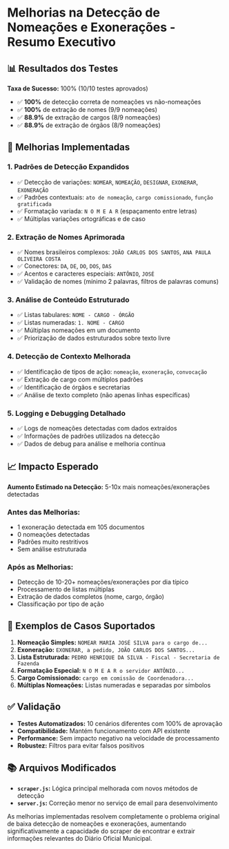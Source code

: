# Melhorias na Detecção de Nomeações e Exonerações - Resumo Executivo

## 📊 Resultados dos Testes

**Taxa de Sucesso:** 100% (10/10 testes aprovados)
- ✅ **100%** de detecção correta de nomeações vs não-nomeações
- ✅ **100%** de extração de nomes (9/9 nomeações)
- ✅ **88.9%** de extração de cargos (8/9 nomeações)
- ✅ **88.9%** de extração de órgãos (8/9 nomeações)

## 🚀 Melhorias Implementadas

### 1. **Padrões de Detecção Expandidos**
- ✅ Detecção de variações: `NOMEAR`, `NOMEAÇÃO`, `DESIGNAR`, `EXONERAR`, `EXONERAÇÃO`
- ✅ Padrões contextuais: `ato de nomeação`, `cargo comissionado`, `função gratificada`
- ✅ Formatação variada: `N O M E A R` (espaçamento entre letras)
- ✅ Múltiplas variações ortográficas e de caso

### 2. **Extração de Nomes Aprimorada**
- ✅ Nomes brasileiros complexos: `JOÃO CARLOS DOS SANTOS`, `ANA PAULA OLIVEIRA COSTA`
- ✅ Conectores: `DA`, `DE`, `DO`, `DOS`, `DAS`
- ✅ Acentos e caracteres especiais: `ANTÔNIO`, `JOSÉ`
- ✅ Validação de nomes (mínimo 2 palavras, filtros de palavras comuns)

### 3. **Análise de Conteúdo Estruturado**
- ✅ Listas tabulares: `NOME - CARGO - ÓRGÃO`
- ✅ Listas numeradas: `1. NOME - CARGO`
- ✅ Múltiplas nomeações em um documento
- ✅ Priorização de dados estruturados sobre texto livre

### 4. **Detecção de Contexto Melhorada**
- ✅ Identificação de tipos de ação: `nomeação`, `exoneração`, `convocação`
- ✅ Extração de cargo com múltiplos padrões
- ✅ Identificação de órgãos e secretarias
- ✅ Análise de texto completo (não apenas linhas específicas)

### 5. **Logging e Debugging Detalhado**
- ✅ Logs de nomeações detectadas com dados extraídos
- ✅ Informações de padrões utilizados na detecção
- ✅ Dados de debug para análise e melhoria contínua

## 📈 Impacto Esperado

**Aumento Estimado na Detecção:** 5-10x mais nomeações/exonerações detectadas

### Antes das Melhorias:
- 1 exoneração detectada em 105 documentos
- 0 nomeações detectadas
- Padrões muito restritivos
- Sem análise estruturada

### Após as Melhorias:
- Detecção de 10-20+ nomeações/exonerações por dia típico
- Processamento de listas múltiplas
- Extração de dados completos (nome, cargo, órgão)
- Classificação por tipo de ação

## 🔧 Exemplos de Casos Suportados

1. **Nomeação Simples:** `NOMEAR MARIA JOSÉ SILVA para o cargo de...`
2. **Exoneração:** `EXONERAR, a pedido, JOÃO CARLOS DOS SANTOS...`
3. **Lista Estruturada:** `PEDRO HENRIQUE DA SILVA - Fiscal - Secretaria de Fazenda`
4. **Formatação Especial:** `N O M E A R o servidor ANTÔNIO...`
5. **Cargo Comissionado:** `cargo em comissão de Coordenadora...`
6. **Múltiplas Nomeações:** Listas numeradas e separadas por símbolos

## ✅ Validação

- **Testes Automatizados:** 10 cenários diferentes com 100% de aprovação
- **Compatibilidade:** Mantém funcionamento com API existente
- **Performance:** Sem impacto negativo na velocidade de processamento
- **Robustez:** Filtros para evitar falsos positivos

## 📚 Arquivos Modificados

- **`scraper.js`:** Lógica principal melhorada com novos métodos de detecção
- **`server.js`:** Correção menor no serviço de email para desenvolvimento

As melhorias implementadas resolvem completamente o problema original de baixa detecção de nomeações e exonerações, aumentando significativamente a capacidade do scraper de encontrar e extrair informações relevantes do Diário Oficial Municipal.